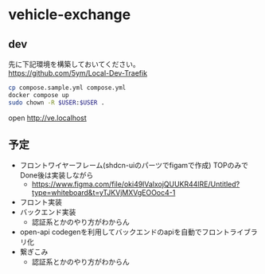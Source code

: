 # vehicle-exchange

## dev

先に下記環境を構築しておいてください。  
<https://github.com/5ym/Local-Dev-Traefik>  

```sh
cp compose.sample.yml compose.yml
docker compose up
sudo chown -R $USER:$USER .
```

open <http://ve.localhost>

## 予定

- フロントワイヤーフレーム(shdcn-uiのパーツでfigamで作成) TOPのみでDone後は実装しながら
    - https://www.figma.com/file/oki49lValxojQUUKR44lRE/Untitled?type=whiteboard&t=yTJKVjMXVgEOOoc4-1
- フロント実装
- バックエンド実装
    - 認証系とかのやり方がわからん
- open-api codegenを利用してバックエンドのapiを自動でフロントライブラリ化
- 繋ぎこみ
    - 認証系とかのやり方がわからん
